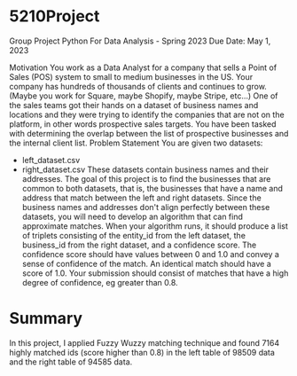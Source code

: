 # 5210Project
Group Project
Python For Data Analysis - Spring 2023
Due Date: May 1, 2023

Motivation
You work as a Data Analyst for a company that sells a Point of Sales (POS) system to small to
medium businesses in the US. Your company has hundreds of thousands of clients and continues to grow. (Maybe you work for Square, maybe Shopify, maybe Stripe, etc…) One of the sales teams got their hands on a dataset of business names and locations and they were
trying to identify the companies that are not on the platform, in other words prospective sales targets. You have been tasked with determining the overlap between the list of prospective businesses and the internal client list.
Problem Statement
You are given two datasets:
- left_dataset.csv
- right_dataset.csv
These datasets contain business names and their addresses.
The goal of this project is to find the businesses that are common to both datasets, that is, the
businesses that have a name and address that match between the left and right datasets.
Since the business names and addresses don't align perfectly between these datasets, you will
need to develop an algorithm that can find approximate matches. When your algorithm runs, it
should produce a list of triplets consisting of the entity_id from the left dataset, the business_id
from the right dataset, and a confidence score. The confidence score should have values
between 0 and 1.0 and convey a sense of confidence of the match. An identical match should have a score of 1.0.
Your submission should consist of matches that have a high degree of confidence, eg greater than 0.8.


# Summary
In this project, I applied Fuzzy Wuzzy matching technique and found 7164 highly matched ids (score higher than 0.8) in the left table of 98509 data and the right table of 94585 data.

